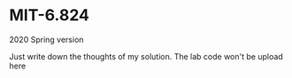 # MIT-6.824
2020 Spring version

Just write down the thoughts of my solution. The lab code won't be upload here
